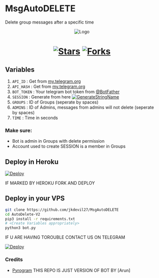 # MsgAutoDELETE
Delete group messages after a specific time<p align="center">
  <img src="https://telegra.ph/file/7a2468e04559a005dd009.jpg" alt="Logo">
</p>
<h1 align="center">

[![Stars](https://img.shields.io/github/stars/jkdevil27/MsgAutoDELETE?style=flat-square&color=yellow)](https://github.com/jkdevil27/MsgAutoDELETE/stargazers)
[![Forks](https://img.shields.io/github/forks/jkdevil27/MsgAutoDELETE?style=flat-square&color=orange)](https://github.com/jkdevil27/MsgAutoDELETE/fork)
## Variables
1. `API_ID` : Get from [my.telegram.org](https://my.telegram.org/)
2. `API_HASH` : Get from [my.telegram.org](https://my.telegram.org)
3. `BOT_TOKEN` : Your telegram bot token from [@BotFather](https://t.me/BotFather)
4. `SESSION` : Generate from here [![GenerateStringName](https://img.shields.io/badge/repl.it-generateStringName-yellowgreen)](https://repl.it/@subinps/getStringName)
5. `GROUPS` : ID of Groups (seperate by spaces)
6. `ADMINS` : ID of Admins, messages from admins will not delete (seperate by spaces)
7. `TIME` : Time in seconds

### Make sure:
- Bot is admin in Groups with delete permission
- Account used to create SESSION is a member in Groups

## Deploy in Heroku
 [![Deploy](https://www.herokucdn.com/deploy/button.svg)](https://heroku.com/deploy?template=https://github.com/jkdevil27)

IF MARKED BY HEROKU FORK AND DEPLOY 

## Deploy in your VPS

```sh
git clone https://github.com/jkdevil27/MsgAutoDELETE
cd AutoDelete-V2
pip3 install -r requirements.txt
# <Create Variables appropriately>
python3 bot.py
```
IF U ARE HAVING TOROUBLE CONTACT US ON TELEGRAM 

[![Deploy](https://telegra.ph/file/811dee516e504af46eb73.jpg)](https://T.ME/ASTROFLIX)
### Credits
- [Pyrogram](https://github.com/pyrogram/pyrogram)
THIS REPO IS JUST VERSION OF BOT BY 
 [Arun]

